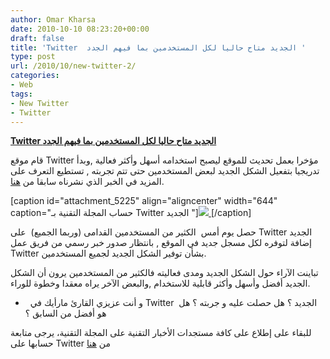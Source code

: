```yaml
---
author: Omar Kharsa
date: 2010-10-10 08:23:20+00:00
draft: false
title: 'Twitter  الجديد متاح حاليا لكل المستخدمين بما فيهم الجدد '
type: post
url: /2010/10/new-twitter-2/
categories:
- Web
tags:
- New Twitter
- Twitter
---
```


**[Twitter الجديد متاح حاليا لكل المستخدمين بما فيهم الجدد](https://www.it-scoop.com/2010/10/new-twitter-2/)**




قام موقع Twitter مؤخرا بعمل تحديث للموقع ليصبح استخدامه أسهل وأكثر فعالية ,وبدأ تدريجيا بتفعيل الشكل الجديد لبعض المستخدمين حتى تتم تجربته , تستطيع التعرف على المزيد في الخبر الذي نشرناه سابقا من [هنا](https://www.it-scoop.com/2010/09/new-twitter/).




[caption id="attachment_5225" align="aligncenter" width="644" caption="حساب المجلة التقنية بـ Twitter الجديد "][![](https://www.it-scoop.com/wp-content/uploads/2010/10/twitter-it-scoop-1024x448.gif)
](https://www.it-scoop.com/2010/10/new-twitter-2/)[/caption]



حصل يوم أمس  الكثير من المستخدمين القدامى (وربما الجميع)  على Twitter الجديد إضافة لتوفره لكل مسجل جديد في الموقع , بانتظار صدور خبر رسمي من فريق عمل Twitter بشأن توفير الشكل الجديد لجميع المستخدمين.

تباينت الآراء حول الشكل الجديد ومدى فعاليته فالكثير من المستخدمين يرون أن الشكل الجديد أفضل وأسهل وأكثر قابلية للاستخدام ,والبعض الآخر يراه معقدا وخطوة للوراء.

-   و أنت عزيزي القارئ مارأيك في Twitter  الجديد ؟ هل حصلت عليه و جربته ؟ هل هو أفضل من السابق ؟

للبقاء على إطلاع على كافة مستجدات الأخبار التقنية على المجلة التقنية، يرجى متابعة حسابها على Twitter من [هنا](http://www.twitter.com/it_scoop_com)
